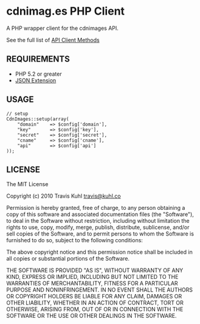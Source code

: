 cdnimag.es PHP Client
=========
A PHP wrapper client for the cdnimages API.

See the full list of [API Client Methods](https://github.com/traviskuhl/cdnimages-clients)


REQUIREMENTS
--------
* PHP 5.2 or greater
* [JSON Extension](http://us.php.net/manual/en/json.installation.php)

USAGE
--------
	// setup
	CdnImages::setup(array(
		"domain"	=> $config['domain'],
		"key"		=> $config['key'],
		"secret"	=> $config['secret'],
		"cname"		=> $config['cname'],
		"api"		=> $config['api']
	));


LICENSE
--------

The MIT License

Copyright (c) 2010 Travis Kuhl <travis@kuhl.co>

Permission is hereby granted, free of charge, to any person obtaining a copy
of this software and associated documentation files (the "Software"), to deal
in the Software without restriction, including without limitation the rights
to use, copy, modify, merge, publish, distribute, sublicense, and/or sell
copies of the Software, and to permit persons to whom the Software is
furnished to do so, subject to the following conditions:

The above copyright notice and this permission notice shall be included in
all copies or substantial portions of the Software.

THE SOFTWARE IS PROVIDED "AS IS", WITHOUT WARRANTY OF ANY KIND, EXPRESS OR
IMPLIED, INCLUDING BUT NOT LIMITED TO THE WARRANTIES OF MERCHANTABILITY,
FITNESS FOR A PARTICULAR PURPOSE AND NONINFRINGEMENT. IN NO EVENT SHALL THE
AUTHORS OR COPYRIGHT HOLDERS BE LIABLE FOR ANY CLAIM, DAMAGES OR OTHER
LIABILITY, WHETHER IN AN ACTION OF CONTRACT, TORT OR OTHERWISE, ARISING FROM,
OUT OF OR IN CONNECTION WITH THE SOFTWARE OR THE USE OR OTHER DEALINGS IN
THE SOFTWARE.